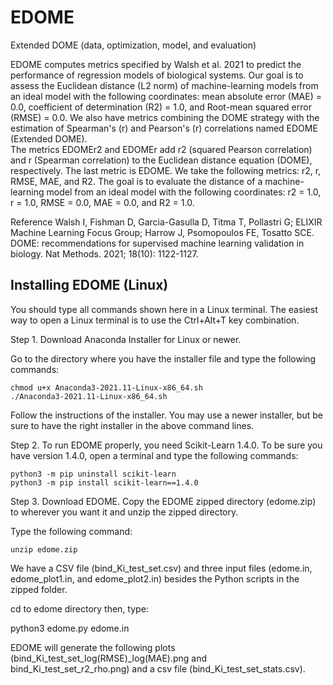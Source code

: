 # EDOME
Extended DOME (data, optimization, model, and evaluation)

EDOME computes metrics specified by Walsh et al. 2021 to predict the performance of regression models of biological systems. Our goal is to assess the Euclidean distance (L2 norm) of machine-learning models from an ideal model with the following coordinates: mean absolute error (MAE) = 0.0, coefficient of determination (R2) = 1.0, and Root-mean squared error (RMSE) = 0.0. We also have metrics combining the DOME strategy with the estimation of Spearman's (r) and Pearson's (r) correlations named EDOME (Extended DOME).  
The metrics EDOMEr2 and EDOMEr add r2 (squared Pearson correlation) and r (Spearman correlation) to the Euclidean distance equation (DOME), respectively. The last metric is EDOME. We take the following metrics: r2, r, RMSE, MAE, and R2. The goal is to evaluate the distance of a machine-learning model from an ideal model with the following coordinates: r2 = 1.0, r = 1.0, RMSE = 0.0, MAE = 0.0, and R2 = 1.0. 

Reference
Walsh I, Fishman D, Garcia-Gasulla D, Titma T, Pollastri G; ELIXIR Machine Learning Focus Group; Harrow J, Psomopoulos FE, Tosatto SCE. DOME: recommendations for supervised machine learning validation in biology. Nat Methods. 2021; 18(10): 1122-1127.

<H2>Installing EDOME (Linux)</H2>

You should type all commands shown here in a Linux terminal. The easiest way to open a Linux terminal is to use the Ctrl+Alt+T key combination.

Step 1. Download Anaconda Installer for Linux or newer.

Go to the directory where you have the installer file and type the following commands:

    chmod u+x Anaconda3-2021.11-Linux-x86_64.sh
    ./Anaconda3-2021.11-Linux-x86_64.sh

Follow the instructions of the installer. You may use a newer installer, but be sure to have the right installer in the above command lines.

Step 2. To run EDOME properly, you need Scikit-Learn 1.4.0. To be sure you have version 1.4.0, open a terminal and type the following commands:

    python3 -m pip uninstall scikit-learn
    python3 -m pip install scikit-learn==1.4.0

Step 3. Download EDOME. Copy the EDOME zipped directory (edome.zip) to wherever you want it and unzip the zipped directory.

Type the following command:

    unzip edome.zip

We have a CSV file (bind_Ki_test_set.csv) and three input files (edome.in, edome_plot1.in, and edome_plot2.in) besides the Python scripts in the zipped folder. 

cd to edome directory then, type:

python3 edome.py edome.in

EDOME will generate the following plots (bind_Ki_test_set_log(RMSE)_log(MAE).png and bind_Ki_test_set_r2_rho.png) and a csv file (bind_Ki_test_set_stats.csv).

